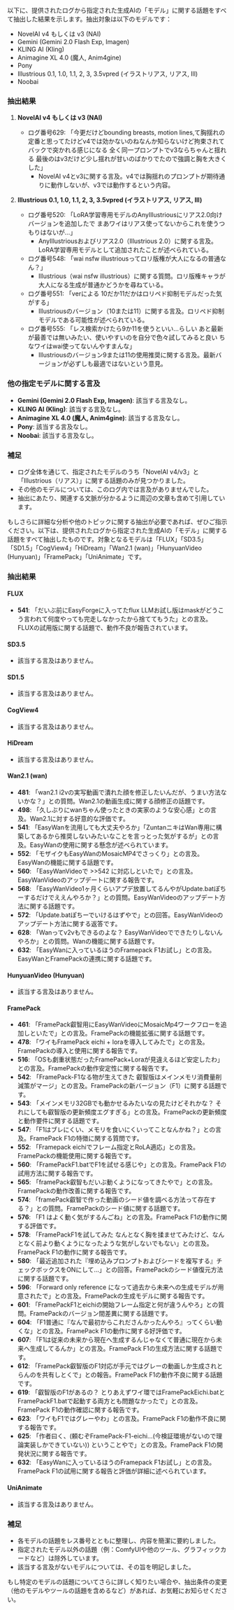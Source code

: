 以下に、提供されたログから指定された生成AIの「モデル」に関する話題をすべて抽出した結果を示します。抽出対象は以下のモデルです：
- NovelAI v4 もしくは v3 (NAI)
- Gemini (Gemini 2.0 Flash Exp, Imagen)
- KLING AI (Kling)
- Animagine XL 4.0 (魔人, Anim4gine)
- Pony
- Illustrious 0.1, 1.0, 1.1, 2, 3, 3.5vpred (イラストリアス, リアス, Ill)
- Noobai

### 抽出結果

1. **NovelAI v4 もしくは v3 (NAI)**  
   - ログ番号629: 「今更だけどbounding breasts, motion lines,て胸揺れの定番と思ってたけどv4では効かないのねなんか知らないけど拘束されてバックで突かれる感じになる 全く同一プロンプトでv3ならちゃんと揺れる 最後のはv3だけど少し揺れが甘いのばかりでたので強調と胸を大きくした」
     - NovelAI v4とv3に関する言及。v4では胸揺れのプロンプトが期待通りに動作しないが、v3では動作するという内容。

2. **Illustrious 0.1, 1.0, 1.1, 2, 3, 3.5vpred (イラストリアス, リアス, Ill)**  
   - ログ番号520: 「LoRA学習専用モデルのAnyIllustriousにリアス2.0向けバージョンを追加したで まあワイはリアス使ってないからこれを使うつもりはないが…」
     - AnyIllustriousおよびリアス2.0（Illustrious 2.0）に関する言及。LoRA学習専用モデルとして追加されたことが述べられている。
   - ログ番号548: 「wai nsfw illustriousってロリ版権が大人になるの普通なん？」
     - Illustrious（wai nsfw illustrious）に関する質問。ロリ版権キャラが大人になる生成が普通かどうかを尋ねている。
   - ログ番号551: 「verによる 10だか11だかはロリペド抑制モデルだった気がする」
     - Illustriousのバージョン（10または11）に関する言及。ロリペド抑制モデルである可能性が述べられている。
   - ログ番号555: 「レス検索かけたら9か11を使うといい…らしい あと最新が最善では無いみたい、使いやすいのを自分で色々試してみると良い ちなワイはwai使ってないんやすまんな」
     - Illustriousのバージョン9または11の使用推奨に関する言及。最新バージョンが必ずしも最適ではないという意見。

### 他の指定モデルに関する言及
- **Gemini (Gemini 2.0 Flash Exp, Imagen)**: 該当する言及なし。
- **KLING AI (Kling)**: 該当する言及なし。
- **Animagine XL 4.0 (魔人, Anim4gine)**: 該当する言及なし。
- **Pony**: 該当する言及なし。
- **Noobai**: 該当する言及なし。

### 補足
- ログ全体を通じて、指定されたモデルのうち「NovelAI v4/v3」と「Illustrious（リアス）」に関する話題のみが見つかりました。
- その他のモデルについては、このログ内では言及がありませんでした。
- 抽出にあたり、関連する文脈が分かるように周辺の文章も含めて引用しています。

もしさらに詳細な分析や他のトピックに関する抽出が必要であれば、ぜひご指示ください。以下は、提供されたログから指定された生成AIの「モデル」に関する話題をすべて抽出したものです。対象となるモデルは「FLUX」「SD3.5」「SD1.5」「CogView4」「HiDream」「Wan2.1 (wan)」「HunyuanVideo (Hunyuan)」「FramePack」「UniAnimate」です。

### 抽出結果

#### FLUX
- **541**: 「だいぶ前にEasyForgeに入ってたflux LLMお試し版はmaskがどうこう言われて何度やっても完走しなかったから捨ててもうた」との言及。FLUXの試用版に関する話題で、動作不良が報告されています。

#### SD3.5
- 該当する言及はありません。

#### SD1.5
- 該当する言及はありません。

#### CogView4
- 該当する言及はありません。

#### HiDream
- 該当する言及はありません。

#### Wan2.1 (wan)
- **481**: 「wan2.1 i2vの実写動画で潰れた顔を修正したいんだが、うまい方法ないかな？」との質問。Wan2.1の動画生成に関する顔修正の話題です。
- **498**: 「久しぶりにwanちゃん使ったときの実家のような安心感」との言及。Wan2.1に対する好意的な評価です。
- **541**: 「EasyWanを流用しても大丈夫やろか」「ZuntanニキはWan専用に構築してあるから推奨しないみたいなことを言っとった気がするが」との言及。EasyWanの使用に関する懸念が述べられています。
- **552**: 「モザイクもEasyWanのMosaicMP4でさっくり」との言及。EasyWanの機能に関する話題です。
- **560**: 「EasyWanVideoで >>542 に対応しといたで」との言及。EasyWanVideoのアップデートに関する報告です。
- **568**: 「EasyWanVideo1ヶ月くらいアプデ放置してるんやがUpdate.batぽちーするだけでええんやろか？」との質問。EasyWanVideoのアップデート方法に関する話題です。
- **572**: 「Update.batぽちーでいけるはずやで」との回答。EasyWanVideoのアップデート方法に関する返答です。
- **628**: 「Wanってv2vもできるのよな？ EasyWanVideoでできたりしないんやろか」との質問。Wanの機能に関する話題です。
- **632**: 「EasyWanに入っているほうのFramepack F1お試し」との言及。EasyWanとFramePackの連携に関する話題です。

#### HunyuanVideo (Hunyuan)
- 該当する言及はありません。

#### FramePack
- **461**: 「FramePack叡智用にEasyWanVideoにMosaicMp4ワークフローを追加しといたで」との言及。FramePackの機能拡張に関する話題です。
- **478**: 「ワイもFramePack eichi + loraを導入してみたで」との言及。FramePackの導入と使用に関する報告です。
- **516**: 「OSも劇重状態だったFramePack+Loraが見違えるほど安定したわ」との言及。FramePackの動作安定性に関する報告です。
- **542**: 「FramePack-F1なる物が生えてきた 叡智版はメインメモリ消費量削減策がマージ」との言及。FramePackの新バージョン（F1）に関する話題です。
- **543**: 「メインメモリ32GBでも動かせるみたいなの見たけどそれかな？ それにしても叡智版の更新頻度エグすぎる」との言及。FramePackの更新頻度と動作要件に関する話題です。
- **547**: 「F1はブレにくい、メモリを食いにくいってことなんかね？」との言及。FramePack F1の特徴に関する質問です。
- **552**: 「Framepack eichiでフレーム指定とRoLA適応」との言及。FramePackの機能使用に関する報告です。
- **560**: 「FramePackF1.batでF1を試せる感じや」との言及。FramePack F1の試用方法に関する報告です。
- **565**: 「framePack叡智もだいぶ動くようになってきたやで」との言及。FramePackの動作改善に関する報告です。
- **574**: 「framePack叡智で作った動画のシード値を調べる方法って存在する？」との質問。FramePackのシード値に関する話題です。
- **576**: 「F1 はよく動く気がするんごね」との言及。FramePack F1の動作に関する評価です。
- **578**: 「FramePackF1を試してみた なんとなく胸を揉ませてみたけど、なんとなく前より動くようになったような気がしないでもない」との言及。FramePack F1の動作に関する報告です。
- **580**: 「最近追加された『埋め込みプロンプトおよびシードを複写する』チェックボックスをONにして…」との回答。FramePackのシード値復元方法に関する話題です。
- **596**: 「Forward only reference になって過去から未来への生成モデルが用意されたで」との言及。FramePackの生成モデルに関する報告です。
- **601**: 「FramePackF1とeichiの開始フレーム指定と何が違うんやろ」との質問。FramePackのバージョン間差異に関する話題です。
- **604**: 「F1普通に『なんで最初からこれださんかったんやろ』ってくらい動くな」との言及。FramePack F1の動作に関する好評価です。
- **607**: 「F1は従来の未来から現在へ生成するんじゃなくて普通に現在から未来へ生成してるんか」との言及。FramePack F1の生成方法に関する話題です。
- **612**: 「FramePack叡智版のF1対応が手元ではグレーの動画しか生成されとらんのを共有しとくで」との報告。FramePack F1の動作不良に関する話題です。
- **619**: 「叡智版のF1があるの？ とりあえずワイ環ではFramePackEichi.batとFramePackF1.batで起動する両方とも問題なかったで」との言及。FramePack F1の動作確認に関する報告です。
- **623**: 「ワイもF1ではグレーやわ」との言及。FramePack F1の動作不良に関する報告です。
- **625**: 「作者曰く、(頼むぞFramePack-F1-eichi…(今検証環境がないので理論実装しかできていない)) ということやで」との言及。FramePack F1の開発状況に関する報告です。
- **632**: 「EasyWanに入っているほうのFramepack F1お試し」との言及。FramePack F1の試用に関する報告と評価が詳細に述べられています。

#### UniAnimate
- 該当する言及はありません。

### 補足
- 各モデルの話題をレス番号とともに整理し、内容を簡潔に要約しました。
- 指定されたモデル以外の話題（例：ComfyUIや他のツール、グラフィックカードなど）は除外しています。
- 該当する言及がないモデルについては、その旨を明記しました。

もし特定のモデルの話題についてさらに詳しく知りたい場合や、抽出条件の変更（他のモデルやツールの話題を含めるなど）があれば、お気軽にお知らせください。